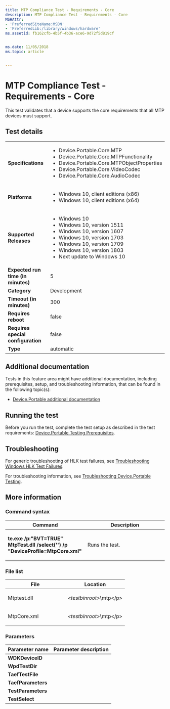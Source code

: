 ```yaml
---
title: MTP Compliance Test - Requirements - Core
description: MTP Compliance Test - Requirements - Core
MSHAttr:
- 'PreferredSiteName:MSDN'
- 'PreferredLib:/library/windows/hardware'
ms.assetid: fb162cfb-4b5f-4b36-ace6-9d72f5d819cf


ms.date: 11/05/2018
ms.topic: article


---
```


# <span id="p_hlk_test.a2a9a4c7-1c1a-474d-8823-2f3e9dcfd297"></span>MTP Compliance Test - Requirements - Core


This test validates that a device supports the core requirements that all MTP devices must support.

## Test details

|||
|---|---|
| **Specifications**  | <ul><li>Device.Portable.Core.MTP</li><li>Device.Portable.Core.MTPFunctionality</li><li>Device.Portable.Core.MTPObjectProperties</li><li>Device.Portable.Core.VideoCodec</li><li>Device.Portable.Core.AudioCodec</li></ul> |  
| **Platforms**   | <ul><li>Windows 10, client editions (x86)</li><li>Windows 10, client editions (x64)</li></ul> |
| **Supported Releases** | <ul><li>Windows 10</li><li>Windows 10, version 1511</li><li>Windows 10, version 1607</li><li>Windows 10, version 1703</li><li>Windows 10, version 1709</li><li>Windows 10, version 1803</li><li>Next update to Windows 10</li></ul> |
|**Expected run time (in minutes)**| 5 |
|**Category**| Development |
|**Timeout (in minutes)**| 300 |
|**Requires reboot**| false |
|**Requires special configuration**| false |
|**Type**| automatic |



## <span id="Additional_documentation"></span><span id="additional_documentation"></span><span id="ADDITIONAL_DOCUMENTATION"></span>Additional documentation


Tests in this feature area might have additional documentation, including prerequisites, setup, and troubleshooting information, that can be found in the following topic(s):

-   [Device.Portable additional documentation](device-portable-additional-documentation.md)

## <span id="Running_the_test"></span><span id="running_the_test"></span><span id="RUNNING_THE_TEST"></span>Running the test


Before you run the test, complete the test setup as described in the test requirements: [Device.Portable Testing Prerequisites](deviceportable-testing-prerequisites.md).

## <span id="Troubleshooting"></span><span id="troubleshooting"></span><span id="TROUBLESHOOTING"></span>Troubleshooting


For generic troubleshooting of HLK test failures, see [Troubleshooting Windows HLK Test Failures](../user/troubleshooting-windows-hlk-test-failures.md).

For troubleshooting information, see [Troubleshooting Device.Portable Testing](troubleshooting-deviceportable-testing.md).

## <span id="More_information"></span><span id="more_information"></span><span id="MORE_INFORMATION"></span>More information


### <span id="Command_syntax"></span><span id="command_syntax"></span><span id="COMMAND_SYNTAX"></span>Command syntax

<table>
<colgroup>
<col width="50%" />
<col width="50%" />
</colgroup>
<thead>
<tr class="header">
<th>Command</th>
<th>Description</th>
</tr>
</thead>
<tbody>
<tr class="odd">
<td><p><strong>te.exe /p:&quot;BVT=TRUE&quot; MtpTest.dll /select(<xref href="name=" data-throw-if-not-resolved="False" data-raw-source="@name="></xref>&#39;<xref href="CapabilitiesTests*" data-throw-if-not-resolved="False" data-raw-source="@CapabilitiesTests*"></xref>&#39;) /p &quot;DeviceProfile=MtpCore.xml&quot;</strong></p></td>
<td><p>Runs the test.</p></td>
</tr>
</tbody>
</table>



### <span id="File_list"></span><span id="file_list"></span><span id="FILE_LIST"></span>File list

<table>
<colgroup>
<col width="50%" />
<col width="50%" />
</colgroup>
<thead>
<tr class="header">
<th>File</th>
<th>Location</th>
</tr>
</thead>
<tbody>
<tr class="odd">
<td><p>Mtptest.dll</p></td>
<td><p><em>&lt;testbinroot&gt;</em>\mtp&lt;/p&gt;</td>
</tr>
<tr class="even">
<td><p>MtpCore.xml</p></td>
<td><p><em>&lt;testbinroot&gt;</em>\mtp&lt;/p&gt;</td>
</tr>
</tbody>
</table>



### <span id="Parameters"></span><span id="parameters"></span><span id="PARAMETERS"></span>Parameters

| Parameter name     | Parameter description |
|--------------------|-----------------------|
| **WDKDeviceID**    |                       |
| **WpdTestDir**     |                       |
| **TaefTestFile**   |                       |
| **TaefParameters** |                       |
| **TestParameters** |                       |
| **TestSelect**     |                       |












